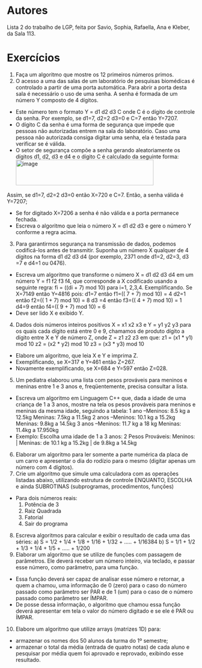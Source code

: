 # Autores
Lista 2 do trabalho de LGP, feita por Savio, Sophia, Rafaella, Ana e Kleber, da Sala 113.

# Exercícios
1) Faça um algoritmo que mostre os 12 primeiros números primos.
2) O acesso a uma das salas de um laboratório de pesquisas biomédicas é controlado a partir de uma porta automática. Para abrir a porta desta sala é necessário o uso de uma senha. A senha é formada de um número Y composto de 4 dígitos.
- Este número tem o formato Y = d1 d2 d3 C onde C é o dígito de controle da senha. Por exemplo, se d1=7, d2=2 d3=0 e C=7 então Y=7207.
- O dígito C da senha é uma forma de segurança que impede que pessoas não autorizadas entrem na sala do laboratório. Caso uma pessoa não autorizada consiga digitar uma senha, ela é testada para verificar se é válida.
- O setor de segurança compõe a senha gerando aleatoriamente os dígitos d1, d2, d3 e d4 e o dígito C é calculado da seguinte forma:
  <img width="366" height="68" alt="image" src="https://github.com/user-attachments/assets/ced69af0-3622-4e7f-af09-13fa3ce70157" />
  
Assim, se d1=7, d2=2 d3=0 então X=720 e C=7. Então, a senha válida é Y=7207;
- Se for digitado X=7206 a senha é não válida e a porta permanece fechada.
- Escreva o algoritmo que leia o número X = d1 d2 d3 e gere o número Y conforme a regra acima.
3) Para garantirmos segurança na transmissão de dados, podemos codificá-los antes de transmitir. Suponha um número X qualquer de 4 dígitos na forma d1 d2 d3 d4 (por exemplo, 2371 onde d1=2, d2=3, d3 =7 e d4=1 ou 0476).
- Escreva um algoritmo que transforme o número X = d1 d2 d3 d4 em um número Y = f1 f2 f3 f4, que corresponde a X codificado usando a seguinte regra:
  fi = ((di + 7) mod 10) para i=1, 2,3,4.
  Exemplificando. Se X=7149 então Y=4816 pois:
  d1=7 então f1=(( 7 + 7) mod 10) = 4
  d2=1 então f2=(( 1 + 7) mod 10) = 8
  d3 =4 então f3=(( 4 + 7) mod 10) = 1
  d4=9 então f4=(( 9 + 7) mod 10) = 6
- Deve ser lido X e exibido Y.
4) Dados dois números inteiros positivos X = x1 x2 x3 e Y = y1 y2 y3 para os quais cada dígito está entre 0 e 9, chamamos de produto dígito a dígito entre X e Y de número Z, onde Z = z1 z2 z3 em que:
  z1 = (x1 * y1) mod 10
  z2 = (x2 * y2) mod 10
  z3 = (x3 * y3) mod 10
- Elabore um algoritmo, que leia X e Y e imprima Z.
- Exemplificando, se X=317 e Y=461 então Z=267.
- Novamente exemplificando, se X=684 e Y=597 então Z=028.
5) Um pediatra elaborou uma lista com pesos prováveis para meninos e meninas entre 1 e 3 anos e, freqüentemente, precisa consultar a lista.
- Escreva um algoritmo em Linguagem C++ que, dada a idade de uma criança de 1 a 3 anos, mostre na tela os pesos prováveis para meninos e meninas da mesma idade, seguindo a tabela:
1 ano –Meninos: 8.5 kg a 12.5kg Meninas: 7.5kg a 11.5kg
2 anos –Meninos: 10.1 kg a 15.2kg Meninas: 9.8kg a 14.5kg
3 anos –Meninos: 11.7 kg a 18 kg Meninas: 11.4kg a 17.950kg
- Exemplo:
  Escolha uma idade de 1 a 3 anos: 2
  Pesos Prováveis:
  Meninos:            | Meninas:
  de 10.1 kg a 15.2kg | de 9.8kg a 14.5kg
6) Elaborar um algoritmo para ler somente a parte numérica da placa de um carro e apresentar o dia do rodízio para o mesmo (digitar apenas um número com 4 dígitos).
7) Crie um algoritmo que simule uma calculadora com as operações listadas abaixo, utilizando estrutura de controle ENQUANTO, ESCOLHA e ainda SUBROTINAS (subprogramas, procedimentos, funções)
- Para dois números reais:
  1. Potência de 3
  2. Raiz Quadrada
  3. Fatorial
  4. Sair do programa
8) Escreva algoritmos para calcular e exibir o resultado de cada uma das séries:
  a) S = 1/2 + 1/4 + 1/8 + 1/16 + 1/32 + ..... + 1/16384
  b) S = 1/1 + 1/2 + 1/3 + 1/4 + 1/5 + ..... + 1/200
9) Elaborar um algoritmo que se utilize de funções com passagem de parâmetros. Ele deverá receber um número inteiro, via teclado, e passar esse número, como parâmetro, para uma função.
- Essa função deverá ser capaz de analisar esse número e retornar, a quem a chamou, uma informação de 0 (zero) para o caso do número passado como parâmetro ser PAR e de 1 (um) para o caso de o número passado como parâmetro ser ÍMPAR.
- De posse dessa informação, o algoritmo que chamou essa função deverá apresentar em tela o valor do número digitado e se ele é PAR ou ÍMPAR.
10) Elabore um algoritmo que utilize arrays (matrizes 1D) para:
- armazenar os nomes dos 50 alunos da turma do 1º semestre;
- armazenar o total da média (entrada de quatro notas) de cada aluno e pesquisar por média quem foi aprovado e reprovado, exibindo esse resultado.
